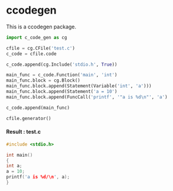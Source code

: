 # ccodegen

This is a ccodegen package. 

```python
import c_code_gen as cg

cfile = cg.CFile('test.c')
c_code = cfile.code

c_code.append(cg.Include('stdio.h', True))

main_func = c_code.Function('main', 'int')
main_func.block = cg.Block()
main_func.block.append(Statement(Variable('int', 'a')))
main_func.block.append(Statement('a = 10')
main_func.block.append(FuncCall('printf', '"a is %d\n"', 'a')

c_code.append(main_func)

cfile.generator()

```

#### Result : test.c
```c
#include <stdio.h>

int main()
{
int a;
a = 10;
printf('a is %d/\n', a);
}

```
